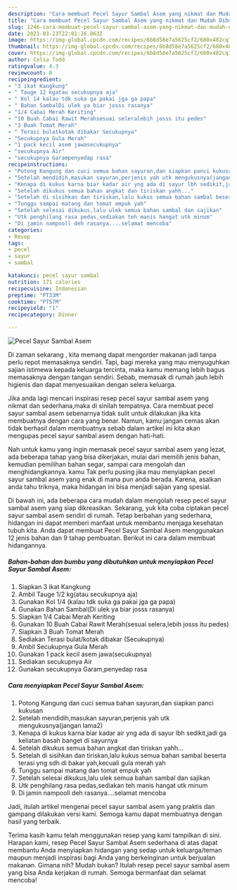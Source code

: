 ```yaml
---
description: "Cara membuat Pecel Sayur Sambal Asem yang nikmat dan Mudah Dibuat"
title: "Cara membuat Pecel Sayur Sambal Asem yang nikmat dan Mudah Dibuat"
slug: 1246-cara-membuat-pecel-sayur-sambal-asem-yang-nikmat-dan-mudah-dibuat
date: 2021-03-23T22:01:26.863Z
image: https://img-global.cpcdn.com/recipes/6b8d58e7a5625cf2/680x482cq70/pecel-sayur-sambal-asem-foto-resep-utama.jpg
thumbnail: https://img-global.cpcdn.com/recipes/6b8d58e7a5625cf2/680x482cq70/pecel-sayur-sambal-asem-foto-resep-utama.jpg
cover: https://img-global.cpcdn.com/recipes/6b8d58e7a5625cf2/680x482cq70/pecel-sayur-sambal-asem-foto-resep-utama.jpg
author: Celia Todd
ratingvalue: 4.3
reviewcount: 8
recipeingredient:
- "3 ikat Kangkung"
- " Tauge 12 kgatau secukupnya aja"
- " Kol 14 kalau tdk suka ga pakai jga ga papa"
- " Bahan SambalDi ulek ya biar josss rasanya"
- "1/4 Cabai Merah Keriting"
- "10 Buah Cabai Rawit Merahsesuai seleralebih josss itu pedes"
- "3 Buah Tomat Merah"
- " Terasi bulatkotak dibakar Secukupnya"
- "Secukupnya Gula Merah"
- "1 pack kecil asem jawasecukupnya"
- "secukupnya Air"
- "secukupnya Garampenyedap rasa"
recipeinstructions:
- "Potong Kangung dan cuci semua bahan sayuran,dan siapkan panci kukusan"
- "Setelah mendidih,masukan sayuran,perjenis yah utk mengukusnya(jangan lama2)"
- "Kenapa di kukus karna biar kadar air yng ada di sayur lbh sedikit,jadi ga keliatan basah banget di sayurnya"
- "Setelah dikukus semua bahan angkat dan tiriskan yahh..."
- "Setelah di sisihkan dan tiriskan,lalu kukus semua bahan sambal beserta terasi yng sdh di bakar yah,kecuali gula merah yah"
- "Tunggu sampai matang dan tomat empuk yah"
- "Setelah selesai dikukus,lalu ulek semua bahan sambal dan sajikan"
- "Utk penghilang rasa pedas,sediakan teh manis hangat utk minum"
- "Di jamin nampooll deh rasanya....selamat mencoba"
categories:
- Resep
tags:
- pecel
- sayur
- sambal

katakunci: pecel sayur sambal 
nutrition: 171 calories
recipecuisine: Indonesian
preptime: "PT33M"
cooktime: "PT57M"
recipeyield: "1"
recipecategory: Dinner

---
```



![Pecel Sayur Sambal Asem](https://img-global.cpcdn.com/recipes/6b8d58e7a5625cf2/680x482cq70/pecel-sayur-sambal-asem-foto-resep-utama.jpg)

Di zaman  sekarang , kita memang dapat mengorder makanan jadi tanpa perlu repot memasaknya sendiri. Tapi, bagi mereka yang mau menyuguhkan sajian istimewa kepada keluarga tercinta, maka kamu memang lebih bagus memasaknya dengan tangan sendiri. Sebab, memasak di rumah jauh lebih higienis dan dapat menyesuaikan dengan selera keluarga.

Jika anda lagi mencari inspirasi resep pecel sayur sambal asem yang nikmat dan sederhana,maka di sinilah tempatnya. Cara membuat pecel sayur sambal asem  sebenarnya tidak sulit untuk dilakukan jika kita membuatnya dengan cara yang benar. Namun, kamu jangan cemas akan tidak berhasil dalam membuatnya 
sebab dalam artikel ini kita akan mengupas pecel sayur sambal asem dengan hati-hati.  



Nah untuk kamu yang ingin memasak pecel sayur sambal asem yang lezat, ada beberapa tahap yang bisa dikerjakan, mulai dari memilih jenis bahan, kemudian pemilihan bahan segar, sampai cara mengolah dan menghidangkannya. kamu Tak perlu pusing jika mau menyiapkan pecel sayur sambal asem yang enak di mana pun anda berada. Karena, asalkan anda  tahu triknya, maka hidangan ini bisa menjadi sajian yang spesial.

Di bawah ini, ada beberapa cara mudah dalam mengolah resep pecel sayur sambal asem yang siap dikreasikan. Sekarang, yuk kita coba ciptakan pecel sayur sambal asem sendiri di rumah. Tetap berbahan yang sederhana, hidangan ini dapat memberi manfaat untuk membantu menjaga kesehatan tubuh kita. Anda dapat membuat Pecel Sayur Sambal Asem menggunakan 12 jenis bahan dan 9 tahap pembuatan. Berikut ini cara dalam membuat hidangannya.

<!--inarticleads1-->

##### Bahan-bahan dan bumbu yang dibutuhkan untuk menyiapkan Pecel Sayur Sambal Asem:

1. Siapkan 3 ikat Kangkung
1. Ambil  Tauge 1/2 kg(atau secukupnya aja)
1. Gunakan  Kol 1/4 (kalau tdk suka ga pakai jga ga papa)
1. Gunakan  Bahan Sambal(Di ulek ya biar josss rasanya)
1. Siapkan 1/4 Cabai Merah Keriting
1. Gunakan 10 Buah Cabai Rawit Merah(sesuai selera,lebih josss itu pedes)
1. Siapkan 3 Buah Tomat Merah
1. Sediakan  Terasi bulat/kotak dibakar (Secukupnya)
1. Ambil Secukupnya Gula Merah
1. Gunakan 1 pack kecil asem jawa(secukupnya)
1. Sediakan secukupnya Air
1. Gunakan secukupnya Garam,penyedap rasa




<!--inarticleads2-->

##### Cara menyiapkan Pecel Sayur Sambal Asem:

1. Potong Kangung dan cuci semua bahan sayuran,dan siapkan panci kukusan
1. Setelah mendidih,masukan sayuran,perjenis yah utk mengukusnya(jangan lama2)
1. Kenapa di kukus karna biar kadar air yng ada di sayur lbh sedikit,jadi ga keliatan basah banget di sayurnya
1. Setelah dikukus semua bahan angkat dan tiriskan yahh...
1. Setelah di sisihkan dan tiriskan,lalu kukus semua bahan sambal beserta terasi yng sdh di bakar yah,kecuali gula merah yah
1. Tunggu sampai matang dan tomat empuk yah
1. Setelah selesai dikukus,lalu ulek semua bahan sambal dan sajikan
1. Utk penghilang rasa pedas,sediakan teh manis hangat utk minum
1. Di jamin nampooll deh rasanya....selamat mencoba




Jadi, itulah artikel mengenai  pecel sayur sambal asem  yang praktis dan gampang dilakukan versi kami. Semoga kamu dapat membuatnya dengan hasil yang terbaik. 

Terima kasih kamu telah menggunakan resep yang kami tampilkan di sini. Harapan kami, resep  Pecel Sayur Sambal Asem sederhana di atas dapat membantu Anda menyiapkan hidangan yang sedap untuk keluarga/teman maupun menjadi inspirasi bagi Anda yang berkeinginan untuk berjualan makanan. Gimana nih? Mudah bukan? Itulah resep pecel sayur sambal asem yang bisa Anda kerjakan di rumah. Semoga bermanfaat dan selamat mencoba!

